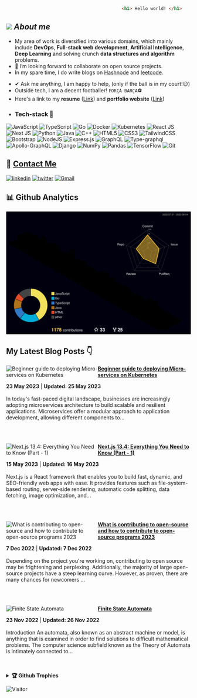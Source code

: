 


<!-- https://raw.githubusercontent.com/MartinHeinz/MartinHeinz/master/wave.gif 

<h1> <img src = "https://github.com/SohamRatnaparkhi/SohamRatnaparkhi/blob/main/.gif/giphy.gif" height="50"> Hello all! <img src = "https://github.com/SohamRatnaparkhi/SohamRatnaparkhi/blob/main/.gif/giphy.gif" height="50"> </h1> -->

``` html
                                     		<h1> Hello world! </h1>
```
<!-- <p align=center>
<img src="https://user-images.githubusercontent.com/92905626/194618912-b6dec2bd-7515-44f8-b70a-69e8099aeba4.gif" height="400" >
</p> -->
<!-- <h3>Soham here!</h3>  https://user-images.githubusercontent.com/92905626/167291814-f469ad75-182b-42dd-a631-c3a7df977884.jpg 
<img src="https://user-images.githubusercontent.com/92905626/194618912-b6dec2bd-7515-44f8-b70a-69e8099aeba4.gif" height="400" > -->
<!--
![image](https://user-images.githubusercontent.com/92905626/195813947-3ed0b9ef-7d83-4aba-b4b4-62924e0db510.png)
 <img src="https://media.giphy.com/media/qgQUggAC3Pfv687qPC/giphy.gif" height="140"  /> -->
<!-- ![I love coding](https://media.giphy.com/media/qgQUggAC3Pfv687qPC/giphy.gif) -->

<!-- 🔍 [Personal Portfolio website](https://sohamratnaparkhi.github.io/PersonalWebsite_SohamR/)
<br>
📑 [Personal CV](https://sohamratnaparkhi.github.io/SohamR_cv/) -->

## <img src="https://media.giphy.com/media/ObNTw8Uzwy6KQ/giphy.gif" width="30">&nbsp;***About me***

- My area of work is diversified into various domains, which mainly include **DevOps**, **Full-stack web development**, **Artificial Intelligence**, **Deep Learning** and solving crunch **data structures and algorithm** problems. 
- 👯 I’m looking forward to collaborate on open source projects.
- In my spare time, I do write blogs on [Hashnode](https://hashnode.com/@SohamR) and [leetcode](https://leetcode.com/Soham_R/). 
<!--  - I like participating in coding contests. <br>
    <a href="https://www.codechef.com/users/soham_r">![CodeChef](https://img.shields.io/badge/CodeChef-%23964B00.svg?style=for-the-badge&logo=CodeChef&logoColor=white) </a>
    <a href="https://leetcode.com/Soham_R/">![LeetCode](https://img.shields.io/badge/LeetCode-000000?style=for-the-badge&logo=LeetCode&logoColor=#d16c06)</a>
    <a href="https://www.hackerrank.com/soham_ratnapark1">![HackerRank](https://img.shields.io/badge/-Hackerrank-2EC866?style=for-the-badge&logo=HackerRank&logoColor=white)</a> -->
- ✔ Ask me anything, I am happy to help, (only if the ball is in my court!😉)<br>
- Outside tech, I am a decent footballer! `FORÇA BARÇA`⚽
- Here's a link to my **resume** ([Link](https://drive.google.com/file/d/15TG-dRuJFOZspBTlwq1kFQlNwX1EvfXj/view?usp=sharing)) and **portfolio website** ([Link](https://soham-r-portfolio-website.vercel.app))
- <h3> Tech-stack 📜</h3>
<!-- 	1.  Python <br>
	2.  Java <br>
	3.  C / C++ <br>
	4.  HTML, CSS, JS, Bootstrap <br>
	5.  Markdown <br>
	6.  Git and GitHub <br>
	7.  VS Code <br>
	8.  Kotlin <br> 
| General coding | ![Python](https://img.shields.io/badge/python-3670A0?style=for-the-badge&logo=python&logoColor=ffdd54) | ![Java](https://img.shields.io/badge/java-%23ED8B00.svg?style=for-the-badge&logo=java&logoColor=white)| ![C++](https://img.shields.io/badge/c++-%2300599C.svg?style=for-the-badge&logo=c%2B%2B&logoColor=white)|![C](https://img.shields.io/badge/-%2300599C.svg?style=for-the-badge&logo=c&logoColor=white)|
|:---|:---:|:---:|:----:|:--------:|
| **Web Dev.**| ![HTML5](https://img.shields.io/badge/html5-%23E34F26.svg?style=for-the-badge&logo=html5&logoColor=white) | ![CSS3](https://img.shields.io/badge/css3-%231572B6.svg?style=for-the-badge&logo=css3&logoColor=white) |![Bootstrap](https://img.shields.io/badge/bootstrap-%23563D7C.svg?style=for-the-badge&logo=bootstrap&logoColor=white)|![JavaScript](https://img.shields.io/badge/javascript-%23323330.svg?style=for-the-badge&logo=javascript&logoColor=%23F7DF1E)|
|**AI/ ML**|![NumPy](https://img.shields.io/badge/numpy-%23013243.svg?style=for-the-badge&logo=numpy&logoColor=white)|![Pandas](https://img.shields.io/badge/pandas-%23150458.svg?style=for-the-badge&logo=pandas&logoColor=white)|![TensorFlow](https://img.shields.io/badge/TensorFlow-%23FF6F00.svg?style=for-the-badge&logo=TensorFlow&logoColor=white)|![scikit-learn](https://img.shields.io/badge/scikit--learn-%23F7931E.svg?style=for-the-badge&logo=scikit-learn&logoColor=white)|
|**Others**| ![Git](https://img.shields.io/badge/git-%23F05033.svg?style=for-the-badge&logo=git&logoColor=white) | ![Windows](https://img.shields.io/badge/Windows-0078D6?style=for-the-badge&logo=windows&logoColor=white) |![Linux](https://img.shields.io/badge/Ubuntu-E95420?style=for-the-badge&logo=ubuntu&logoColor=white)|![Visual Studio Code](https://img.shields.io/badge/Visual%20Studio%20Code-0078d7.svg?style=for-the-badge&logo=visual-studio-code&logoColor=white)
-->
![JavaScript](https://img.shields.io/badge/javascript-%23323330.svg?style=for-the-badge&logo=javascript&logoColor=%23F7DF1E)
![TypeScript](https://img.shields.io/badge/typescript-%23007ACC.svg?style=for-the-badge&logo=typescript&logoColor=white)
![Go](https://img.shields.io/badge/Go-%2300599C.svg?style=for-the-badge&logo=Go&logoColor=white)
![Docker](https://img.shields.io/badge/Docker-2CA5E0?style=for-the-badge&logo=docker&logoColor=white)
![Kubernetes](https://img.shields.io/badge/kubernetes-326ce5.svg?&style=for-the-badge&logo=kubernetes&logoColor=white)
![React JS](https://img.shields.io/badge/React.js-20232A?style=for-the-badge&logo=react&logoColor=61DAFB) 
![Next JS](https://img.shields.io/badge/Next.JS-black?style=for-the-badge&logo=next.js&logoColor=white) 
![Python](https://img.shields.io/badge/python-3670A0?style=for-the-badge&logo=python&logoColor=ffdd54)
![Java](https://img.shields.io/badge/java-%23ED8B00.svg?style=for-the-badge&logo=java&logoColor=white)
![C++](https://img.shields.io/badge/c++-%2300599C.svg?style=for-the-badge&logo=c%2B%2B&logoColor=white)
![HTML5](https://img.shields.io/badge/html5-%23E34F26.svg?style=for-the-badge&logo=html5&logoColor=white)
![CSS3](https://img.shields.io/badge/css3-%231572B6.svg?style=for-the-badge&logo=css3&logoColor=white)
![TailwindCSS](https://img.shields.io/badge/tailwindcss-%2338B2AC.svg?style=for-the-badge&logo=tailwind-css&logoColor=white)
![Bootstrap](https://img.shields.io/badge/bootstrap-%23563D7C.svg?style=for-the-badge&logo=bootstrap&logoColor=white)
![NodeJS](https://img.shields.io/badge/node.js-6DA55F?style=for-the-badge&logo=node.js&logoColor=white)
![Express.js](https://img.shields.io/badge/express.js-%23404d59.svg?style=for-the-badge&logo=express&logoColor=%2361DAFB)
![GraphQL](https://img.shields.io/badge/-GraphQL-E10098?style=for-the-badge&logo=graphql&logoColor=white)
![Type-graphql](https://img.shields.io/badge/-TypeGraphQL-%23C04392?style=for-the-badge)
![Apollo-GraphQL](https://img.shields.io/badge/-ApolloGraphQL-311C87?style=for-the-badge&logo=apollo-graphql)
![Django](https://img.shields.io/badge/django-%23092E20.svg?style=for-the-badge&logo=django&logoColor=white)
![NumPy](https://img.shields.io/badge/numpy-%23013243.svg?style=for-the-badge&logo=numpy&logoColor=white)
![Pandas](https://img.shields.io/badge/pandas-%23150458.svg?style=for-the-badge&logo=pandas&logoColor=white)
![TensorFlow](https://img.shields.io/badge/TensorFlow-%23FF6F00.svg?style=for-the-badge&logo=TensorFlow&logoColor=white)
![Git](https://img.shields.io/badge/git-%23F05033.svg?style=for-the-badge&logo=git&logoColor=white)
<!-- ![Visual Studio Code](https://img.shields.io/badge/Visual%20Studio%20Code-0078d7.svg?style=for-the-badge&logo=visual-studio-code&logoColor=white) -->
<!-- ![Angular](https://img.shields.io/badge/angular-%23DD0031.svg?style=for-the-badge&logo=angular&logoColor=white) -->
<!-- ![Solidity](https://img.shields.io/badge/Solidity-%23363636.svg?style=for-the-badge&logo=solidity&logoColor=white) -->
<!-- Merged 20+ code/low code pull requests during the Hactoberfest period and earned some of their swags as well as this badge.

 [![@sohamratnaparkhi's Holopin board](https://holopin.me/sohamratnaparkhi)](https://holopin.io/@sohamratnaparkhi) --->

## 🔗 [Contact Me](http://linkfree.eddiehub.org/SohamRatnaparkhi)

[![linkedin](https://img.shields.io/badge/linkedin-0A66C2?style=for-the-badge&logo=linkedin&logoColor=white)](https://www.linkedin.com/in/soham-ratnaparkhi-3a3775ab/)
[![twitter](https://img.shields.io/badge/twitter-1DA1F2?style=for-the-badge&logo=twitter&logoColor=white)](https://twitter.com/SohamR_7113)
<a href="soham.ratnaparkhi@gmail.com">![Gmail](https://img.shields.io/badge/Gmail-D14836?style=for-the-badge&logo=gmail&logoColor=white)</a>


## 📊 Github Analytics
<!-- <table>
  <tr>
   
<td><img src="https://github-readme-streak-stats.herokuapp.com/?user=SohamRatnaparkhi&theme=nightowl" alt="SohamRatnaparkhi"/>
    <td><img src="https://github-readme-stats.vercel.app/api?username=SohamRatnaparkhi&count_private=true&show_icons=true&theme=nightowl" /></td>
  </tr>
</table>


 <p align="center">
	  <img src="https://github-readme-stats.vercel.app/api/top-langs?username=SohamRatnaparkhi&size_weight=0.5&count_weight=0.5&layout=donut&langs_count=6&show_icons=true&locale=en&theme=algolia&hide=jupyternotebook,c,java,python,solidity&exclude_repo=BrainTumorDetection" alt="SohamRatnaparkhi"/>
  <br/>
<!--   <b>Note:</b> Top languages is only a metric of the languages my public code consists of and doesn't reflect experience or skill level. -
  </p> -->
  
![](./profile-3d-contrib/profile-night-rainbow.svg)

## My Latest Blog Posts 👇
<!-- HASHNODE_BLOG:START -->
<p align="left">
<a href="https://sohamr.hashnode.dev/beginner-guide-to-deploying-micro-services-on-kubernetes" title="Beginner guide to deploying Micro-services on Kubernetes"><img src="https://cdn.hashnode.com/res/hashnode/image/upload/v1684879002236/2a94e50f-df85-494c-9d94-0799010b906e.avif" alt="Beginner guide to deploying Micro-services on Kubernetes" width="250px" align="left" /></a>
<a href="https://sohamr.hashnode.dev/beginner-guide-to-deploying-micro-services-on-kubernetes" title="Beginner guide to deploying Micro-services on Kubernetes"><strong>Beginner guide to deploying Micro-services on Kubernetes</strong></a>
<div><strong>23 May 2023</strong> | <strong>Updated: 25 May 2023</strong></div>
<br/> In today's fast-paced digital landscape, businesses are increasingly adopting microservices architecture to build scalable and resilient applications. Microservices offer a modular approach to application development, allowing different components to... </p> <br/> <br/>
<p align="left">
<a href="https://sohamr.hashnode.dev/nextjs-13-everything-you-need-to-know" title="Next.js 13.4: Everything You Need to Know (Part - 1)"><img src="https://cdn.hashnode.com/res/hashnode/image/upload/v1684178061508/965d180d-32ce-4d6d-8bbf-498a5687220f.png" alt="Next.js 13.4: Everything You Need to Know (Part - 1)" width="250px" align="left" /></a>
<a href="https://sohamr.hashnode.dev/nextjs-13-everything-you-need-to-know" title="Next.js 13.4: Everything You Need to Know (Part - 1)"><strong>Next.js 13.4: Everything You Need to Know (Part - 1)</strong></a>
<div><strong>15 May 2023</strong> | <strong>Updated: 16 May 2023</strong></div>
<br/> Next.js is a React framework that enables you to build fast, dynamic, and SEO-friendly web apps with ease. It provides features such as file-system-based routing, server-side rendering, automatic code splitting, data fetching, image optimization, and... </p> <br/> <br/>
<p align="left">
<a href="https://sohamr.hashnode.dev/what-is-contributing-to-open-source-and-how-to-contribute-to-open-source-programs-2023" title="What is contributing to open-source and how to contribute to open-source programs 2023"><img src="https://cdn.hashnode.com/res/hashnode/image/upload/v1670386427119/jvIcnxOIs.jpeg" alt="What is contributing to open-source and how to contribute to open-source programs 2023" width="250px" align="left" /></a>
<a href="https://sohamr.hashnode.dev/what-is-contributing-to-open-source-and-how-to-contribute-to-open-source-programs-2023" title="What is contributing to open-source and how to contribute to open-source programs 2023"><strong>What is contributing to open-source and how to contribute to open-source programs 2023</strong></a>
<div><strong>7 Dec 2022</strong> | <strong>Updated: 7 Dec 2022</strong></div>
<br/> Depending on the project you're working on, contributing to open source may be frightening and perplexing. Additionally, the majority of large open-source projects have a steep learning curve. However, as proven, there are many chances for newcomers ... </p> <br/> <br/>
<p align="left">
<a href="https://sohamr.hashnode.dev/finite-state-automata" title="Finite State Automata"><img src="https://cdn.hashnode.com/res/hashnode/image/unsplash/xG8IQMqMITM/upload/v1669224714646/LaqugFGS7.jpeg" alt="Finite State Automata" width="250px" align="left" /></a>
<a href="https://sohamr.hashnode.dev/finite-state-automata" title="Finite State Automata"><strong>Finite State Automata</strong></a>
<div><strong>23 Nov 2022</strong> | <strong>Updated: 26 Nov 2022</strong></div>
<br/> Introduction
An automata, also known as an abstract machine or model, is anything that is examined in order to find solutions to difficult mathematical problems. The computer science subfield known as the Theory of Automata is intimately connected to... </p> <br/> <br/>
<!-- HASHNODE_BLOG:END -->

<details>
   <summary><b>🏆 Github Trophies</b></summary>
<br>

[![trophy](https://github-profile-trophy.vercel.app/?username=SohamRatnaparkhi&theme=onedark&row=1&column=7&margin-w=30)](https://github.com/ryo-ma/github-profile-trophy)
</details>
<!-- <details>
  <summary><b>📈 My contribution graph </b></summary>
  <br/>
  
   <a href="https://github.com/SohamRatnaparkhi"><img alt="SohamRatnaparkhi's Activity Graph" src="https://activity-graph.herokuapp.com/graph?username=SohamRatnaparkhi&custom_title=SohamRatnaparkhi's%20Contribution%20Graph&theme=react-dark" /></a>
  <br/> 
</details> --->

![Visitor](https://visitor-badge.laobi.icu/badge?page_id=SohamRatnaparkhi.repoName)
